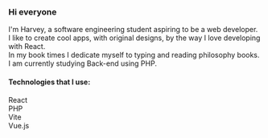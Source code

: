### Hi everyone<br/>
I'm Harvey, a software engineering student aspiring to be a web developer.<br/>
I like to create cool apps, with original designs, by the way I love developing with React.<br/>
In my book times I dedicate myself to typing and reading philosophy books. <br/>
I am currently studying Back-end using PHP. <br/>
#### Technologies that I use: <br/>
React<br/>
PHP<br/>
Vite<br/>
Vue.js<br/>









